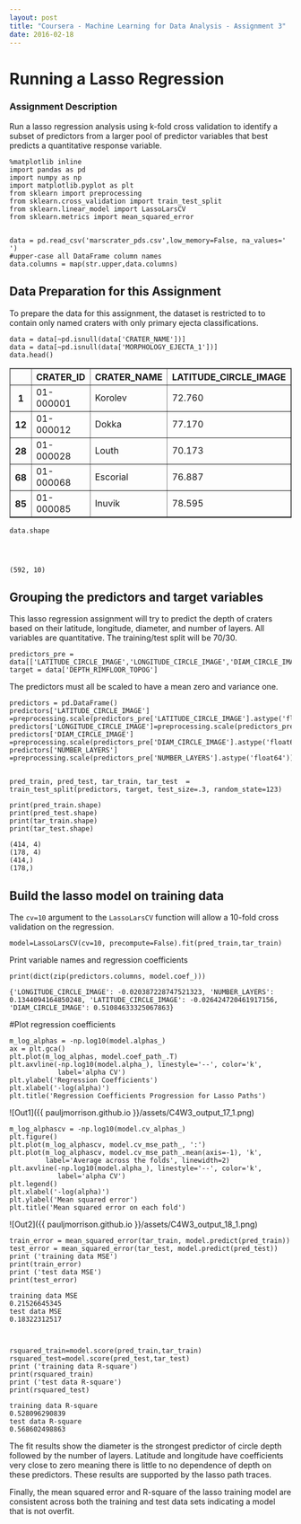 ```yaml
---
layout: post
title: "Coursera - Machine Learning for Data Analysis - Assignment 3"
date: 2016-02-18
---
```


# Running a Lasso Regression

### Assignment Description

Run a lasso regression analysis using k-fold cross validation to identify a subset of predictors from a larger pool of predictor variables that best predicts a quantitative response variable.



    %matplotlib inline
    import pandas as pd
    import numpy as np
    import matplotlib.pyplot as plt
    from sklearn import preprocessing
    from sklearn.cross_validation import train_test_split
    from sklearn.linear_model import LassoLarsCV
    from sklearn.metrics import mean_squared_error


    data = pd.read_csv('marscrater_pds.csv',low_memory=False, na_values=' ')
    #upper-case all DataFrame column names
    data.columns = map(str.upper,data.columns)



## Data Preparation for this Assignment
To prepare the data for this assignment, the dataset is restricted to to contain only named craters with only primary ejecta classifications.


    data = data[~pd.isnull(data['CRATER_NAME'])]
    data = data[~pd.isnull(data['MORPHOLOGY_EJECTA_1'])]
    data.head()




<div>
<table border="1" class="dataframe">
  <thead>
    <tr style="text-align: right;">
      <th></th>
      <th>CRATER_ID</th>
      <th>CRATER_NAME</th>
      <th>LATITUDE_CIRCLE_IMAGE</th>
      <th>LONGITUDE_CIRCLE_IMAGE</th>
      <th>DIAM_CIRCLE_IMAGE</th>
      <th>DEPTH_RIMFLOOR_TOPOG</th>
      <th>MORPHOLOGY_EJECTA_1</th>
      <th>MORPHOLOGY_EJECTA_2</th>
      <th>MORPHOLOGY_EJECTA_3</th>
      <th>NUMBER_LAYERS</th>
    </tr>
  </thead>
  <tbody>
    <tr>
      <th>1</th>
      <td>01-000001</td>
      <td>Korolev</td>
      <td>72.760</td>
      <td>164.464</td>
      <td>82.02</td>
      <td>1.97</td>
      <td>Rd/MLERS</td>
      <td>HuBL</td>
      <td>NaN</td>
      <td>3</td>
    </tr>
    <tr>
      <th>12</th>
      <td>01-000012</td>
      <td>Dokka</td>
      <td>77.170</td>
      <td>-145.681</td>
      <td>51.08</td>
      <td>1.74</td>
      <td>Rd</td>
      <td>NaN</td>
      <td>NaN</td>
      <td>0</td>
    </tr>
    <tr>
      <th>28</th>
      <td>01-000028</td>
      <td>Louth</td>
      <td>70.173</td>
      <td>103.226</td>
      <td>36.28</td>
      <td>1.41</td>
      <td>SLERS</td>
      <td>HuBL</td>
      <td>NaN</td>
      <td>1</td>
    </tr>
    <tr>
      <th>68</th>
      <td>01-000068</td>
      <td>Escorial</td>
      <td>76.887</td>
      <td>-54.969</td>
      <td>22.11</td>
      <td>0.92</td>
      <td>SLEPd</td>
      <td>HuBL</td>
      <td>NaN</td>
      <td>1</td>
    </tr>
    <tr>
      <th>85</th>
      <td>01-000085</td>
      <td>Inuvik</td>
      <td>78.595</td>
      <td>-28.276</td>
      <td>20.02</td>
      <td>0.78</td>
      <td>SLERS</td>
      <td>SmAm</td>
      <td>NaN</td>
      <td>1</td>
    </tr>
  </tbody>
</table>
</div>




    data.shape




    (592, 10)



## Grouping the predictors and target variables
This lasso regression assignment will try to predict the depth of craters based on their latitude, longitude, diameter, and number of layers. All variables are quantitative. The training/test split will be 70/30.


    predictors_pre = data[['LATITUDE_CIRCLE_IMAGE','LONGITUDE_CIRCLE_IMAGE','DIAM_CIRCLE_IMAGE','NUMBER_LAYERS']]
    target = data['DEPTH_RIMFLOOR_TOPOG']

The predictors must all be scaled to have a mean zero and variance one.


    predictors = pd.DataFrame()
    predictors['LATITUDE_CIRCLE_IMAGE'] =preprocessing.scale(predictors_pre['LATITUDE_CIRCLE_IMAGE'].astype('float64'))
    predictors['LONGITUDE_CIRCLE_IMAGE']=preprocessing.scale(predictors_pre['LONGITUDE_CIRCLE_IMAGE'].astype('float64'))
    predictors['DIAM_CIRCLE_IMAGE']     =preprocessing.scale(predictors_pre['DIAM_CIRCLE_IMAGE'].astype('float64'))
    predictors['NUMBER_LAYERS']         =preprocessing.scale(predictors_pre['NUMBER_LAYERS'].astype('float64'))


    pred_train, pred_test, tar_train, tar_test  =   train_test_split(predictors, target, test_size=.3, random_state=123)
    
    print(pred_train.shape)
    print(pred_test.shape)
    print(tar_train.shape)
    print(tar_test.shape)

    (414, 4)
    (178, 4)
    (414,)
    (178,)
    

## Build the lasso model on training data
The `cv=10` argument to the `LassoLarsCV` function will allow a 10-fold cross validation on the regression.


    model=LassoLarsCV(cv=10, precompute=False).fit(pred_train,tar_train)

Print variable names and regression coefficients


    print(dict(zip(predictors.columns, model.coef_)))

    {'LONGITUDE_CIRCLE_IMAGE': -0.020387228747521323, 'NUMBER_LAYERS': 0.1344094164850248, 'LATITUDE_CIRCLE_IMAGE': -0.026424720461917156, 'DIAM_CIRCLE_IMAGE': 0.51084633325067863}
    

#Plot regression coefficients


    m_log_alphas = -np.log10(model.alphas_)
    ax = plt.gca()
    plt.plot(m_log_alphas, model.coef_path_.T)
    plt.axvline(-np.log10(model.alpha_), linestyle='--', color='k',
                label='alpha CV')
    plt.ylabel('Regression Coefficients')
    plt.xlabel('-log(alpha)')
    plt.title('Regression Coefficients Progression for Lasso Paths')



![Out1]({{ pauljmorrison.github.io }}/assets/C4W3_output_17_1.png)


    m_log_alphascv = -np.log10(model.cv_alphas_)
    plt.figure()
    plt.plot(m_log_alphascv, model.cv_mse_path_, ':')
    plt.plot(m_log_alphascv, model.cv_mse_path_.mean(axis=-1), 'k',
             label='Average across the folds', linewidth=2)
    plt.axvline(-np.log10(model.alpha_), linestyle='--', color='k',
                label='alpha CV')
    plt.legend()
    plt.xlabel('-log(alpha)')
    plt.ylabel('Mean squared error')
    plt.title('Mean squared error on each fold')





![Out2]({{ pauljmorrison.github.io }}/assets/C4W3_output_18_1.png)



    train_error = mean_squared_error(tar_train, model.predict(pred_train))
    test_error = mean_squared_error(tar_test, model.predict(pred_test))
    print ('training data MSE')
    print(train_error)
    print ('test data MSE')
    print(test_error)

    training data MSE
    0.21526645345
    test data MSE
    0.18322312517
    


    rsquared_train=model.score(pred_train,tar_train)
    rsquared_test=model.score(pred_test,tar_test)
    print ('training data R-square')
    print(rsquared_train)
    print ('test data R-square')
    print(rsquared_test)

    training data R-square
    0.528096290839
    test data R-square
    0.568602498863
    

The fit results show the diameter is the strongest predictor of circle depth followed by the number of layers. Latitude and longitude have coefficients very close to zero meaning there is little to no dependence of depth on these predictors. These results are supported by the lasso path traces.

Finally, the mean squared error and R-square of the lasso training model are consistent across both the training and test data sets indicating a model that is not overfit.
